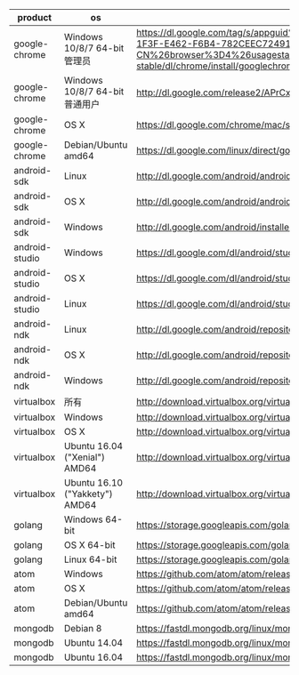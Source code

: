 product | os | uri | filename
--------|----|-----|---------
google-chrome | Windows 10/8/7 64-bit管理员 | https://dl.google.com/tag/s/appguid%3D%7B8A69D345-D564-463C-AFF1-A69D9E530F96%7D%26iid%3D%7BBF9FDEDC-1F3F-E462-F6B4-782CEEC72491%7D%26lang%3Dzh-CN%26browser%3D4%26usagestats%3D1%26appname%3DGoogle%2520Chrome%26needsadmin%3Dprefers%26ap%3Dx64-stable/dl/chrome/install/googlechromestandaloneenterprise64.msi | chrome/win/58.0.3029.81_googlechromestandaloneenterprise64.msi
google-chrome | Windows 10/8/7 64-bit普通用户 | http://dl.google.com/release2/APrCxevsCP1o/58.0.3029.81_chrome_installer.exe | chrome/win/58.0.3029.81_chrome_installer.exe
google-chrome | OS X | https://dl.google.com/chrome/mac/stable/GGRO/googlechrome.dmg | chrome/mac/58.0.3029.81_googlechrome.dmg
google-chrome | Debian/Ubuntu amd64 | https://dl.google.com/linux/direct/google-chrome-stable_current_amd64.deb | chrome/linux/58.0.3029.81_google-chrome-stable_current_amd64.deb
android-sdk | Linux | http://dl.google.com/android/android-sdk_r24.4.1-linux.tgz |
android-sdk | OS X | http://dl.google.com/android/android-sdk_r24.4.1-macosx.zip |
android-sdk | Windows | http://dl.google.com/android/installer_r24.4.1-windows.exe | /dev/null
android-studio | Windows | https://dl.google.com/dl/android/studio/install/2.2.0.12/android-studio-ide-145.3276617-windows.exe | /dev/null
android-studio | OS X | https://dl.google.com/dl/android/studio/install/2.2.0.12/android-studio-ide-145.3276617-mac.dmg |
android-studio | Linux | https://dl.google.com/dl/android/studio/ide-zips/2.2.0.12/android-studio-ide-145.3276617-linux.zip |
android-ndk | Linux | http://dl.google.com/android/repository/android-mdk-r12b-linux-x86_64.zip |
android-ndk | OS X | http://dl.google.com/android/repository/android-mdk-r12b-darwin-x86_64.zip |
android-ndk | Windows | http://dl.google.com/android/repository/android-mdk-r12b-windows-x86_64.zip |
virtualbox | 所有 | http://download.virtualbox.org/virtualbox/5.1.10/Oracle_VM_VirtualBox_Extension_Pack-5.1.10-112026.vbox-extpack |
virtualbox | Windows | http://download.virtualbox.org/virtualbox/5.1.10/VirtualBox-5.1.10-112026-Win.exe |
virtualbox | OS X | http://download.virtualbox.org/virtualbox/5.1.10/VirtualBox-5.1.10-112026-OSX.dmg |
virtualbox | Ubuntu 16.04 ("Xenial") AMD64 | http://download.virtualbox.org/virtualbox/5.1.10/virtualbox-5.1_5.1.10-112026~Ubuntu~xenial_amd64.deb | virtualbox/5.1.10/virtualbox-5.1.10-112026-Ubuntu-xenial-amd64.deb
virtualbox | Ubuntu 16.10 ("Yakkety") AMD64 | http://download.virtualbox.org/virtualbox/5.1.10/virtualbox-5.1_5.1.10-112026~Ubuntu~yakkety_amd64.deb | virtualbox/5.1.10/virtualbox-5.1.10-112026-Ubuntu-yakkety-amd64.deb
golang | Windows 64-bit | https://storage.googleapis.com/golang/go1.7.1.windows-amd64.msi |
golang | OS X 64-bit | https://storage.googleapis.com/golang/go1.7.1.darwin-amd64.pkg |
golang | Linux 64-bit | https://storage.googleapis.com/golang/go1.7.1.linux-amd64.tar.gz |
atom | Windows | https://github.com/atom/atom/releases/download/v1.16.0/AtomSetup.exe | atom/atom-windows-1.16.0.exe
atom | OS X | https://github.com/atom/atom/releases/download/v1.16.0/atom-mac.zip | atom/atom-mac-1.16.0.zip
atom | Debian/Ubuntu amd64 | https://github.com/atom/atom/releases/download/v1.16.0/atom-amd64.deb | atom/atom-amd64-1.16.0.deb
mongodb | Debian 8 | https://fastdl.mongodb.org/linux/mongodb-linux-x86_64-debian81-3.4.0.tgz |
mongodb | Ubuntu 14.04 | https://fastdl.mongodb.org/linux/mongodb-linux-x86_64-ubuntu1404-3.4.0.tgz |
mongodb | Ubuntu 16.04 | https://fastdl.mongodb.org/linux/mongodb-linux-x86_64-ubuntu1604-3.4.0.tgz |
